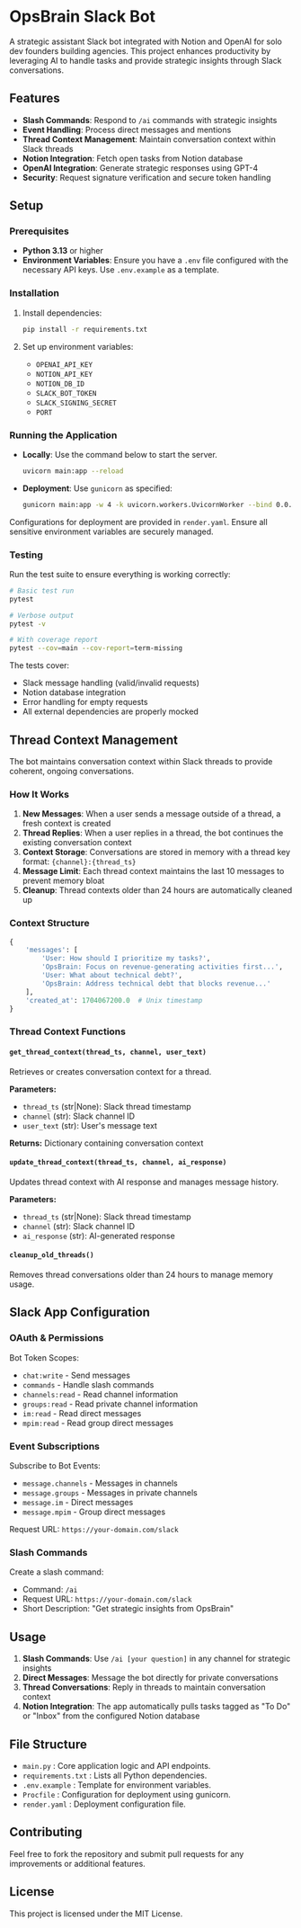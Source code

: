 # OpsBrain Slack Bot

A strategic assistant Slack bot integrated with Notion and OpenAI for solo dev founders building agencies. This project enhances productivity by leveraging AI to handle tasks and provide strategic insights through Slack conversations.

## Features

- **Slash Commands**: Respond to `/ai` commands with strategic insights
- **Event Handling**: Process direct messages and mentions  
- **Thread Context Management**: Maintain conversation context within Slack threads
- **Notion Integration**: Fetch open tasks from Notion database
- **OpenAI Integration**: Generate strategic responses using GPT-4
- **Security**: Request signature verification and secure token handling

## Setup

### Prerequisites

- **Python 3.13** or higher
- **Environment Variables**: Ensure you have a `.env` file configured with the necessary API keys. Use `.env.example` as a template.

### Installation

1. Install dependencies:
   ```bash
   pip install -r requirements.txt
   ```

2. Set up environment variables:
   - `OPENAI_API_KEY`
   - `NOTION_API_KEY`
   - `NOTION_DB_ID`
   - `SLACK_BOT_TOKEN`
   - `SLACK_SIGNING_SECRET`
   - `PORT`

### Running the Application

- **Locally**: Use the command below to start the server.
   ```bash
   uvicorn main:app --reload
   ```
- **Deployment**: Use `gunicorn` as specified:
  ```bash
  gunicorn main:app -w 4 -k uvicorn.workers.UvicornWorker --bind 0.0.0.0:$PORT
  ```

Configurations for deployment are provided in `render.yaml`. Ensure all sensitive environment variables are securely managed.

### Testing

Run the test suite to ensure everything is working correctly:

```bash
# Basic test run
pytest

# Verbose output
pytest -v

# With coverage report
pytest --cov=main --cov-report=term-missing
```

The tests cover:
- Slack message handling (valid/invalid requests)
- Notion database integration
- Error handling for empty requests
- All external dependencies are properly mocked

## Thread Context Management

The bot maintains conversation context within Slack threads to provide coherent, ongoing conversations.

### How It Works

1. **New Messages**: When a user sends a message outside of a thread, a fresh context is created
2. **Thread Replies**: When a user replies in a thread, the bot continues the existing conversation context
3. **Context Storage**: Conversations are stored in memory with a thread key format: `{channel}:{thread_ts}`
4. **Message Limit**: Each thread context maintains the last 10 messages to prevent memory bloat
5. **Cleanup**: Thread contexts older than 24 hours are automatically cleaned up

### Context Structure

```python
{
    'messages': [
        'User: How should I prioritize my tasks?',
        'OpsBrain: Focus on revenue-generating activities first...',
        'User: What about technical debt?',
        'OpsBrain: Address technical debt that blocks revenue...'
    ],
    'created_at': 1704067200.0  # Unix timestamp
}
```

### Thread Context Functions

#### `get_thread_context(thread_ts, channel, user_text)`
Retrieves or creates conversation context for a thread.

**Parameters:**
- `thread_ts` (str|None): Slack thread timestamp
- `channel` (str): Slack channel ID
- `user_text` (str): User's message text

**Returns:** Dictionary containing conversation context

#### `update_thread_context(thread_ts, channel, ai_response)`
Updates thread context with AI response and manages message history.

**Parameters:**
- `thread_ts` (str|None): Slack thread timestamp
- `channel` (str): Slack channel ID
- `ai_response` (str): AI-generated response

#### `cleanup_old_threads()`
Removes thread conversations older than 24 hours to manage memory usage.

## Slack App Configuration

### OAuth & Permissions

Bot Token Scopes:
- `chat:write` - Send messages
- `commands` - Handle slash commands
- `channels:read` - Read channel information
- `groups:read` - Read private channel information
- `im:read` - Read direct messages
- `mpim:read` - Read group direct messages

### Event Subscriptions

Subscribe to Bot Events:
- `message.channels` - Messages in channels
- `message.groups` - Messages in private channels
- `message.im` - Direct messages
- `message.mpim` - Group direct messages

Request URL: `https://your-domain.com/slack`

### Slash Commands

Create a slash command:
- Command: `/ai`
- Request URL: `https://your-domain.com/slack`
- Short Description: "Get strategic insights from OpsBrain"

## Usage

1. **Slash Commands**: Use `/ai [your question]` in any channel for strategic insights
2. **Direct Messages**: Message the bot directly for private conversations
3. **Thread Conversations**: Reply in threads to maintain conversation context
4. **Notion Integration**: The app automatically pulls tasks tagged as "To Do" or "Inbox" from the configured Notion database

## File Structure

- `main.py` : Core application logic and API endpoints.
- `requirements.txt` : Lists all Python dependencies.
- `.env.example` : Template for environment variables.
- `Procfile` : Configuration for deployment using gunicorn.
- `render.yaml` : Deployment configuration file.

## Contributing

Feel free to fork the repository and submit pull requests for any improvements or additional features.

## License

This project is licensed under the MIT License.
